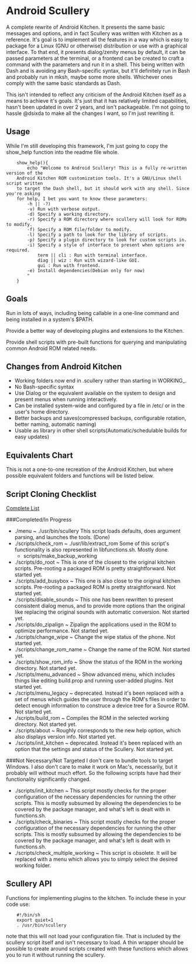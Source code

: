 Android Scullery
================

A complete rewrite of Android Kitchen. It presents the same basic messages and
options, and in fact Scullery was written with Kitchen as a reference. It's goal
is to implement all the features in a way which is easy to package for a Linux
(GNU or otherwise) distribution or use with a graphical interface. To that end,
it presents dialog/zenity menus by default, it can be passed parameters at the
terminal, or a frontend can be created to craft a command with the parameters
and run it in a shell. This being written with Dash and is avoiding any
Bash-specific syntax, but it'll definitely run in Bash and probably run in
mksh, maybe some more shells. Whichever ones comply with the same basic
standards as Dash.

This isn't intended to reflect any criticism of the Android Kitchen itself as a
means to achieve it's goals. It's just that it has relatively limited
capabilities, hasn't been updated in over 2 years, and isn't packageable. I'm
not going to hassle @dsixda to make all the changes I want, so I'm just
rewriting it.

Usage
-----
While I'm still developing this framework, I'm just going to copy the show_help
function into the readme file whole.

        show_help(){
            echo "Welcome to Android Scullery! This is a fully re-written version of the
        Android Kitchen ROM customization tools. It's a GNU/Linux shell script written
        to target the Dash shell, but it should work with any shell. Since you're asking
        for help, I bet you want to know these parameters:
            -h || -?)
            -v) Run with verbose output.
            -d) Specify a working directory.
            -r) Specify a ROM directory where scullery will look for ROMs to modify.
            -f) Specify a ROM file/folder to modify.
            -l) Specify a path to look for the library of scripts.
            -p) Specify a plugin directory to look for custom scripts in.
            -i) Specify a style of interface to present when options are required.
                term || cli : Run with terminal interface.
                diag || wiz : Run with wizard-like GUI.
                gui : Run with frontend.
            -e) Install dependencies(Debian only for now)
            "
        }

Goals
-----
Run in lots of ways, including being callable in a one-line command and being
installed in a system's $PATH.  

Provide a better way of developing plugins and extensions to the Kitchen.  

Provide shell scripts with pre-built functions for querying and manipulating
common Android ROM related needs.  

Changes from Android Kitchen
-----------------------------------------

  * Working folders now end in .scullery rather than starting in WORKING_.
  * No Bash-specific syntax
  * Use Dialog or the equivalent available on the system to design and present
    menus when running interactively.
  * Can be installed system-wide and configured by a file in /etc/ or in the
    user's home directory.
  * Better backups and saves(compressed backups, configurable rotation, better
    naming, automatic naming)
  * Usable as library in other shell scripts(Automatic/schedulable builds for
    easy updates)

Equivalents Chart
-----------------
This is not a one-to-one recreation of the Android Kitchen, but where possible
equivalent folders and functions will be listed below.  

Script Cloning Checklist
------------------------

[Complete List](https://github.com/cmotc/android-scullery/blob/master/cloneme.list)

###Completed/In Progress
  * ./menu ~ ./usr/bin/scullery This script loads defaults, does argument
    parsing, and launches the tools. (Done)
  * ./scripts/check\_rom ~ ./usr/lib/extract\_rom Some of this script's
    functionality is also represented in libfunctions.sh. Mostly done.
    * scripts/make\_backup\_working
  * ./scripts/do\_root ~ This is one of the closest to the original kitchen
    scripts. Pre-rooting a packaged ROM is pretty straightforward. Not started
    yet.
  * ./scripts/add\_busybox ~ This one is also close to the original kitchen 
    scripts. Pre-rooting a packaged ROM is pretty straightforward. Not started
    yet.
  * ./scripts/disable\_sounds ~ This one has been rewritten to present
    consistent dialog menus, and to provide more options than the original like
    replacing the original sounds with automatic conversion. Not started yet.
  * ./scripts/do\_zipalign ~ Zipalign the applications used in the ROM to
    optimize performance. Not started yet.
  * ./scripts/change\_wipe ~ Change the wipe status of the phone. Not started
    yet.
  * ./scripts/change\_rom\_name ~ Change the name of the ROM. Not started yet.
  * ./scripts/show\_rom\_info ~ Show the status of the ROM in the working
    directory. Not started yet.
  * ./scripts/menu\_advanced ~ Show advanced menu, which includes things like
    editing build.prop and running user-added plugins. Not started yet.
  * ./scripts/menu\_legacy ~ deprecated. Instead it's been replaced with a set
    of menus which guides the user through the ROM's files in order to detect
    enough information to construce a device tree for a Source ROM. Not started
    yet.
  * ./scripts/build\_rom ~ Compiles the ROM in the selected working directory.
    Not started yet.
  * ./scripts/about ~ Roughly corresponds to the new help option, which also
    displays version info. Not started yet.
  * ./scripts/init\_kitchen ~ deprecated. Instead it's been replaced with an
    option that the settings and status of the Scullery. Not started yet.

###Not Necessary/Not Targeted
I don't care to bundle tools to target Windows. I also don't care to make it
work on Mac's, necessarily, but it probably will without much effort. So the
following scripts have had their functionality significantly changed.

  * ./scripts/init\_kitchen ~ This script mostly checks for the proper
    configuration of the necessary dependencies for running the other scripts.
    This is mostly subsumed by allowing the dependencies to be covered by the
    package manager, and what's left is dealt with in functions.sh.
  * ./scripts/check\_binaries ~ This script mostly checks for the proper
    configuration of the necessary dependencies for running the other scripts.
    This is mostly subsumed by allowing the dependencies to be covered by the
    package manager, and what's left is dealt with in functions.sh.
  * ./scripts/check\_multiple\_working ~ This script is obsolete. It will be
    replaced with a menu which allows you to simply select the desired working
    folder.

Scullery API
------------
Functions for implementing plugins to the kitchen. To include these in your code
use: 

        #!/bin/sh
        export quiet=1
        . /usr/bin/scullery

note that this will not load your configuration file. That is included by the
scullery script itself and isn't necessary to load. A thin wrapper should be
possible to create around scripts created with these functions which allows you
to run it without running the scullery.
